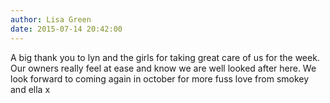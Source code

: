 ```yaml
---
author: Lisa Green
date: 2015-07-14 20:42:00
---
```

A big thank you to lyn and the girls for taking great care of us for the week.
Our owners really feel at ease and know we are well looked after here.
We look forward to coming again in october for more fuss 
love from
smokey and ella x

